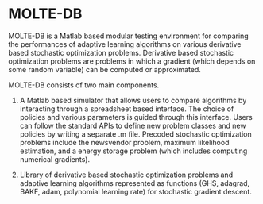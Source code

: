 # MOLTE-DB
MOLTE-DB is a Matlab based modular testing environment for comparing the performances of adaptive learning algorithms on various derivative based stochastic optimization problems. Derivative based stochastic optimization problems are problems in which a gradient (which depends on some random variable) can be computed or approximated. 

MOLTE-DB consists of two main components. 
1. A Matlab based simulator that allows users to compare algorithms by interacting through a spreadsheet based interface. The choice of policies and various parameters is guided through this interface. Users can follow the standard APIs to define new problem classes and new policies by writing a separate .m file. Precoded stochastic optimization problems include the newsvendor problem, maximum likelihood estimation, and a energy storage problem (which includes computing numerical gradients). 

2. Library of derivative based stochastic optimization problems and adaptive learning algorithms represented as functions (GHS, adagrad, BAKF, adam, polynomial learning rate) for stochastic gradient descent. 
